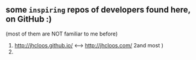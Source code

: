 ## some `inspiring` repos of developers found here, on GitHub :) 
(most of them are NOT familiar to me before) 
1) http://jhcloos.github.io/ <--> http://jhcloos.com/
2and most ) 
3)
